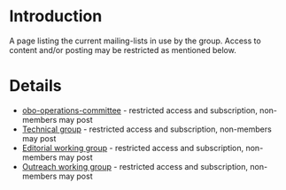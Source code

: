 # Introduction #

A page listing the current mailing-lists in use by the group. Access to content and/or posting may be restricted as mentioned below.

# Details #

  * [obo-operations-committee](https://groups.google.com/forum/?fromgroups#!forum/obo-operations-committee) - restricted access and subscription, non-members may post
  * [Technical group](https://groups.google.com/forum/?fromgroups#!forum/obo-foundry-technical-working-group) - restricted access and subscription, non-members may post
  * [Editorial working group](https://groups.google.com/forum/?fromgroups#!forum/obo-foundry-editorial-working-group) - restricted access and subscription, non-members may post
  * [Outreach working group](https://groups.google.com/forum/?fromgroups#!forum/obo-foundry-outreach-working-group) - restricted access and subscription, non-members may post